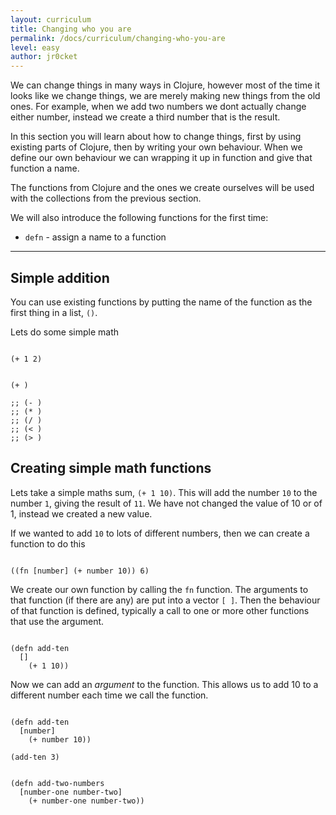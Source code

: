 ```yaml
---
layout: curriculum
title: Changing who you are
permalink: /docs/curriculum/changing-who-you-are
level: easy
author: jr0cket
---
```


We can change things in many ways in Clojure, however most of the time it looks like we change things, we are merely making new things from the old ones.  For example, when we add two numbers we dont actually change either number, instead we create a third number that is the result.

In this section you will learn about how to change things, first by using existing parts of Clojure, then by writing your own behaviour.  When we define our own behaviour we can wrapping it up in function and give that function a name.

The functions from Clojure and the ones we create ourselves will be used with the collections from the previous section.

We will also introduce the following functions for the first time:

* `defn` - assign a name to a function


<hr />




## Simple addition

You can use existing functions by putting the name of the function as the first thing in a list, `()`.

Lets do some simple math

<!-- Using expression evaluation fix to make string appear as a value in klipse -->
<pre><code class="language-klipse" data-eval-context="expr">
(+ 1 2)
</code></pre>


<!-- Using expression evaluation fix to make string appear as a value in klipse -->
<pre><code class="language-klipse" data-eval-context="expr">
(+ )

;; (- )
;; (* )
;; (/ )
;; (< )
;; (> )
</code></pre>



## Creating simple math functions

Lets take a simple maths sum, `(+ 1 10)`.  This will add the number `10` to the number `1`, giving the result of `11`.  We have not changed the value of 10 or of 1, instead we created a new value.

If we wanted to add `10` to lots of different numbers, then we can create a function to do this

<!-- Using expression evaluation fix to make string appear as a value in klipse -->
<pre><code class="language-klipse" data-eval-context="expr">
((fn [number] (+ number 10)) 6)
</code></pre>

We create our own function by calling the `fn` function.  The arguments to that function (if there are any) are put into a vector `[ ]`.  Then the behaviour of that function is defined, typically a call to one or more other functions that use the argument.



<!-- Using expression evaluation fix to make string appear as a value in klipse -->
<pre><code class="language-klipse" data-eval-context="expr">
(defn add-ten
  []
    (+ 1 10))
</code></pre>

Now we can add an _argument_ to the function.  This allows us to add 10 to a different number each time we call the function.

<!-- Using expression evaluation fix to make string appear as a value in klipse -->
<pre><code class="language-klipse" data-eval-context="expr">
(defn add-ten
  [number]
    (+ number 10))

(add-ten 3)
</code></pre>



<!-- Using expression evaluation fix to make string appear as a value in klipse -->
<pre><code class="language-klipse" data-eval-context="expr">
(defn add-two-numbers
  [number-one number-two]
    (+ number-one number-two))
</code></pre>

